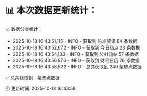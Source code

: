 📊 本次数据更新统计：
==========================

📈 数据分类统计：
- 2025-10-18 16:43:51,115 - INFO - 获取到 热点资讯 84 条数据
- 2025-10-18 16:43:52,672 - INFO - 获取到 今日热点 23 条数据
- 2025-10-18 16:43:54,133 - INFO - 获取到 公社热帖 57 条数据
- 2025-10-18 16:43:56,976 - INFO - 获取到 财经日历 76 条数据
- 2025-10-18 16:43:58,522 - INFO - 总共获取到 240 条热点数据

✅ 总共获取到 - 条热点数据

🕐 更新时间: 2025-10-18 16:43:58
